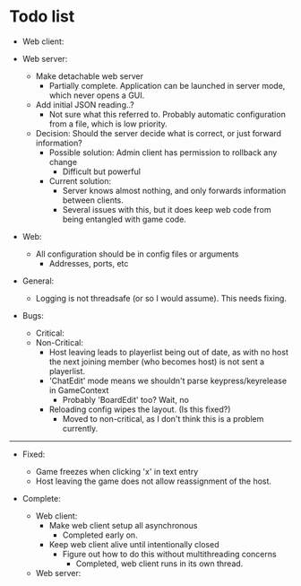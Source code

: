 # Todo list

- Web client:
- Web server:
    - Make detachable web server
        - Partially complete. Application can be launched in server mode, which never opens a GUI.
    - Add initial JSON reading..?
        - Not sure what this referred to. Probably automatic configuration from a file, which is low priority.
    - Decision: Should the server decide what is correct, or just forward information?
        - Possible solution: Admin client has permission to rollback any change
            - Difficult but powerful
        - Current solution:
            - Server knows almost nothing, and only forwards information between clients.
            - Several issues with this, but it does keep web code from being entangled with game code.
- Web:
    - All configuration should be in config files or arguments
        - Addresses, ports, etc

- General:
    - Logging is not threadsafe (or so I would assume). This needs fixing.

- Bugs:
    - Critical:
    - Non-Critical:
        - Host leaving leads to playerlist being out of date, as with no host the next
            joining member (who becomes host) is not sent a playerlist.
        - 'ChatEdit' mode means we shouldn't parse keypress/keyrelease in GameContext
            - Probably 'BoardEdit' too? Wait, no
        - Reloading config wipes the layout. (Is this fixed?)
            - Moved to non-critical, as I don't think this is a problem currently.

---

- Fixed:
    - Game freezes when clicking 'x' in text entry
    - Host leaving the game does not allow reassignment of the host.

- Complete:
    - Web client:
        - Make web client setup all asynchronous
            - Completed early on.
        - Keep web client alive until intentionally closed
            - Figure out how to do this without multithreading concerns
                - Completed, web client runs in its own thread.
    - Web server:
